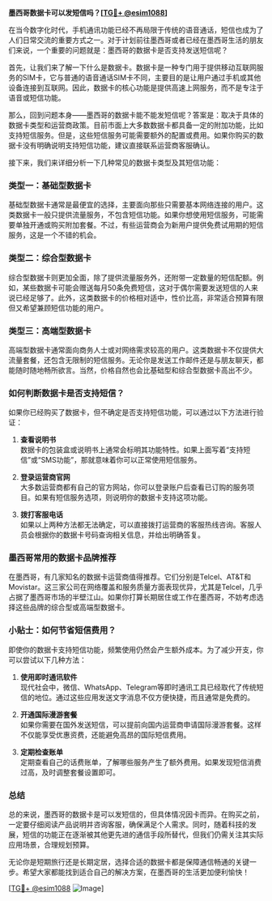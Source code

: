 **墨西哥数据卡可以发短信吗？[[TG💪+ @esim1088](https://t.me/s/esim1088)]**

在当今数字化时代，手机通讯功能已经不再局限于传统的语音通话，短信也成为了人们日常交流的重要方式之一。对于计划前往墨西哥或者已经在墨西哥生活的朋友们来说，一个重要的问题就是：墨西哥的数据卡是否支持发送短信呢？

首先，让我们来了解一下什么是数据卡。数据卡是一种专门用于提供移动互联网服务的SIM卡，它与普通的语音通话SIM卡不同，主要目的是让用户通过手机或其他设备连接到互联网。因此，数据卡的核心功能是提供高速上网服务，而不是专注于语音或短信功能。

那么，回到问题本身——墨西哥的数据卡能不能发短信呢？答案是：取决于具体的数据卡类型和运营商政策。目前市面上大多数数据卡都具备一定的附加功能，比如支持短信服务。但是，这些短信服务可能需要额外的配置或费用。如果你购买的数据卡没有明确说明支持短信功能，建议直接联系运营商客服确认。

接下来，我们来详细分析一下几种常见的数据卡类型及其短信功能：

### 类型一：基础型数据卡

基础型数据卡通常是最便宜的选择，主要面向那些只需要基本网络连接的用户。这类数据卡一般只提供流量服务，不包含短信功能。如果你想使用短信服务，可能需要单独开通或购买附加套餐。不过，有些运营商会为新用户提供免费试用期的短信服务，这是一个不错的机会。

### 类型二：综合型数据卡

综合型数据卡则更加全面，除了提供流量服务外，还附带一定数量的短信配额。例如，某些数据卡可能会赠送每月50条免费短信，这对于偶尔需要发送短信的人来说已经足够了。此外，这类数据卡的价格相对适中，性价比高，非常适合预算有限但又希望兼顾短信功能的用户。

### 类型三：高端型数据卡

高端型数据卡通常面向商务人士或对网络需求较高的用户。这类数据卡不仅提供大流量套餐，还包含无限制的短信服务。无论你是发送工作邮件还是与朋友聊天，都能随时随地畅所欲言。当然，价格自然也会比基础型和综合型数据卡高出不少。

### 如何判断数据卡是否支持短信？

如果你已经购买了数据卡，但不确定是否支持短信功能，可以通过以下方法进行验证：

1. **查看说明书**  
   数据卡的包装盒或说明书上通常会标明其功能特性。如果上面写着“支持短信”或“SMS功能”，那就意味着你可以正常使用短信服务。

2. **登录运营商官网**  
   大多数运营商都有自己的官方网站，你可以登录账户后查看已订购的服务项目。如果有短信服务选项，则说明你的数据卡支持这项功能。

3. **拨打客服电话**  
   如果以上两种方法都无法确定，可以直接拨打运营商的客服热线咨询。客服人员会根据你的数据卡号码查询相关信息，并给出明确答复。

### 墨西哥常用的数据卡品牌推荐

在墨西哥，有几家知名的数据卡运营商值得推荐。它们分别是Telcel、AT&T和Movistar。这三家公司在网络覆盖和服务质量方面表现优异，尤其是Telcel，几乎占据了墨西哥市场的半壁江山。如果你打算长期居住或工作在墨西哥，不妨考虑选择这些品牌的综合型或高端型数据卡。

### 小贴士：如何节省短信费用？

即使你的数据卡支持短信功能，频繁使用仍然会产生额外成本。为了减少开支，你可以尝试以下几种方法：

1. **使用即时通讯软件**  
   现代社会中，微信、WhatsApp、Telegram等即时通讯工具已经取代了传统短信的地位。通过这些应用发送文字消息不仅方便快捷，而且通常是免费的。

2. **开通国际漫游套餐**  
   如果你需要在国外发送短信，可以提前向国内运营商申请国际漫游套餐。这样不仅能享受优惠资费，还能避免高昂的国际短信费用。

3. **定期检查账单**  
   定期查看自己的话费账单，了解哪些服务产生了额外费用。如果发现短信消费过高，及时调整套餐设置即可。

### 总结

总的来说，墨西哥的数据卡是可以发短信的，但具体情况因卡而异。在购买之前，一定要仔细阅读产品说明并咨询客服，确保满足个人需求。同时，随着科技的发展，短信的功能正在逐渐被其他更先进的通信手段所替代，但我们仍需关注其实际应用场景，合理规划预算。

无论你是短期旅行还是长期定居，选择合适的数据卡都是保障通信畅通的关键一步。希望大家都能找到适合自己的解决方案，在墨西哥的生活更加便利愉快！

[[TG💪+ @esim1088](https://t.me/s/esim1088) ![Image](https://i.postimg.cc/4NQfJmqS/Snipaste-2025-05-13-00-14-12.png)]